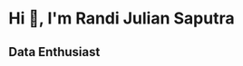 # Hi 👋, I'm Randi Julian Saputra

<div class="col-auto px-0 h-100"><span id="loading-icons" style="display:none">
  <span class="px-1">
    <p>
      <img align="left" src="https://github-readme-stats.vercel.app/api?username=randiijulian&show_icons=true&theme=synthwave">
      <img align="left" src="https://github-readme-stats.vercel.app/api/top-langs/?username=randiijulian&show_icons=true&layout=compact&theme=synthwave&hide=html,css">
    </p>
  </span>
</div>
<div class="col-auto px-0 h-100"><span id="loading-icons" style="display:none">
  <span class="px-1">
    <p align="left"> <img src="https://komarev.com/ghpvc/?username=randiijulian&label=Profile%20views&color=0e75b6&style=flat" alt="randiijulian" /> </p>
    <p align="left"> </p>
    <p>
      <a href="https://www.linkedin.com/in/randijulian"><img src="https://img.shields.io/badge/LinkedIn-Profile-blue?logo=linkedin" alt="LinkedIn"></a>
      <a href="https://www.shutterstock.com/g/randijulian"><img src="https://img.shields.io/badge/Shutterstock-Portfolio-orange?logo=shutterstock" alt="Shutterstock"></a>
      <a href="mailto:randijuliansaputra46@gmail.com"><img src="https://img.shields.io/badge/Email-Me-brightgreen?style=flat&logo=gmail" alt="Email"></a>
    </p>
  </span>
</div>

## **Data Enthusiast**
<!--📫 How to reach me: 
randijuliansaputra46@gmail.com

Here are some ideas to get you started:

- 🔭 I’m currently working on ...
- 🌱 I’m currently learning ...
- 👯 I’m looking to collaborate on ...
- 🤔 I’m looking for help with ...
- 💬 Ask me about ..
-->

